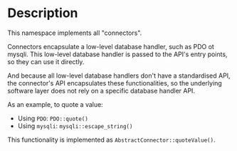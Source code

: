 # Description

This namespace implements all "connectors".

Connectors encapsulate a low-level database handler, such as PDO ot mysqli.
This low-level database handler is passed to the API's entry points, so they can use it directly.

And because all low-level database handlers don't have a standardised API, the connector's API encapsulates these functionalities, so the underlying software layer does not rely on a specific database handler API.

As an example, to quote a value:

   * Using `PDO`: `PDO::quote()`
   * Using `mysqli`: `mysqli::escape_string()`
   
This functionality is implemented as `AbstractConnector::quoteValue()`.

